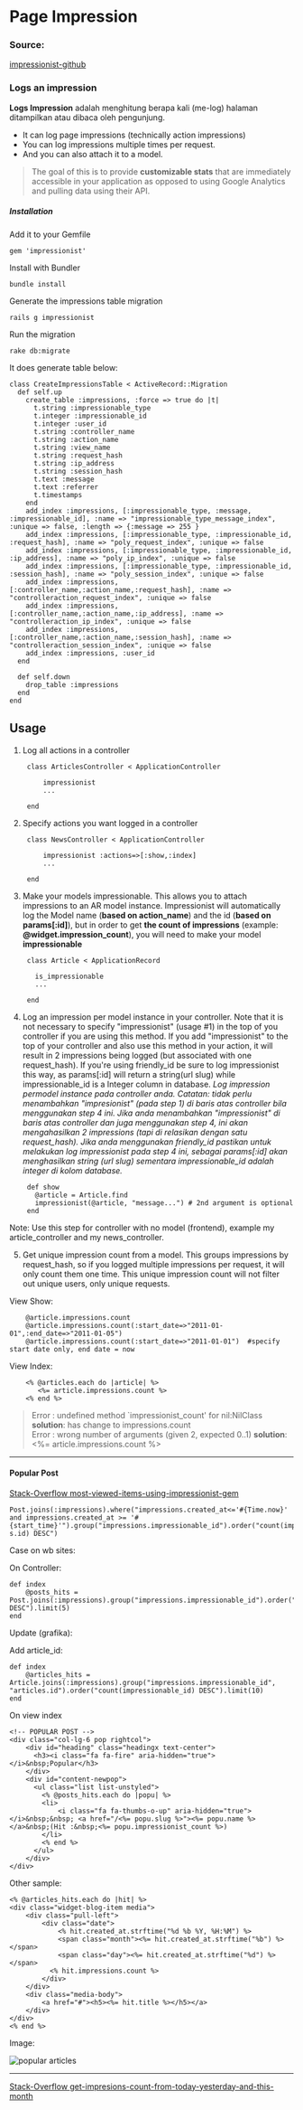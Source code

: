 # Page Impression

### Source:

[impressionist-github](https://github.com/charlotte-ruby/impressionist)

### Logs an impression

**Logs Impression** adalah menghitung berapa kali (me-log) halaman ditampilkan atau dibaca oleh pengunjung. 

* It can log page impressions (technically action impressions)
* You can log impressions multiple times per request.
* And you can also attach it to a model.

> The goal of this is to provide **customizable stats** that are immediately accessible in your application as opposed to using Google Analytics and pulling data using their API.

##### Installation

Add it to your Gemfile

	gem 'impressionist'

Install with Bundler

	bundle install

Generate the impressions table migration

	rails g impressionist

Run the migration

	rake db:migrate

It does generate table below:	

	class CreateImpressionsTable < ActiveRecord::Migration
	  def self.up
	    create_table :impressions, :force => true do |t|
	      t.string :impressionable_type
	      t.integer :impressionable_id
	      t.integer :user_id
	      t.string :controller_name
	      t.string :action_name
	      t.string :view_name
	      t.string :request_hash
	      t.string :ip_address
	      t.string :session_hash
	      t.text :message
	      t.text :referrer
	      t.timestamps
	    end
	    add_index :impressions, [:impressionable_type, :message, :impressionable_id], :name => "impressionable_type_message_index", :unique => false, :length => {:message => 255 }
	    add_index :impressions, [:impressionable_type, :impressionable_id, :request_hash], :name => "poly_request_index", :unique => false
	    add_index :impressions, [:impressionable_type, :impressionable_id, :ip_address], :name => "poly_ip_index", :unique => false
	    add_index :impressions, [:impressionable_type, :impressionable_id, :session_hash], :name => "poly_session_index", :unique => false
	    add_index :impressions, [:controller_name,:action_name,:request_hash], :name => "controlleraction_request_index", :unique => false
	    add_index :impressions, [:controller_name,:action_name,:ip_address], :name => "controlleraction_ip_index", :unique => false
	    add_index :impressions, [:controller_name,:action_name,:session_hash], :name => "controlleraction_session_index", :unique => false
	    add_index :impressions, :user_id
	  end

	  def self.down
	    drop_table :impressions
	  end
	end

## Usage

1. Log all actions in a controller

		class ArticlesController < ApplicationController

  			impressionist
			...
		
		end	

2. Specify actions you want logged in a controller

		class NewsController < ApplicationController

  			impressionist :actions=>[:show,:index]
  			...
		
		end

3. Make your models impressionable. This allows you to attach impressions to an AR model instance. Impressionist will automatically log the Model name (**based on action_name**) and the id (**based on params[:id]**), but in order to get **the count of impressions** (example: **@widget.impression_count**), you will need to make your model **impressionable**

		class Article < ApplicationRecord

		  is_impressionable
		  ...

		end	

4. Log an impression per model instance in your controller. Note that it is not necessary to specify "impressionist" (usage #1) in the top of you controller if you are using this method. If you add "impressionist" to the top of your controller and also use this method in your action, it will result in 2 impressions being logged (but associated with one request_hash). If you're using friendly_id be sure to log impressionist this way, as params[:id] will return a string(url slug) while impressionable_id is a Integer column in database.
*Log impression permodel instance pada controller anda. Catatan: tidak perlu menambahkan "impresionist" (pada step 1) di baris atas controller bila menggunakan step 4 ini. Jika anda menambahkan "impressionist" di baris atas controller dan juga menggunakan step 4, ini akan mengahasilkan 2 impressions (tapi di relasikan dengan satu request_hash). Jika anda menggunakan friendly_id pastikan untuk melakukan log impressionist pada step 4 ini, sebagai params[:id] akan menghasilkan string (url slug) sementara impressionable_id adalah integer di kolom database.*

		def show
		  @article = Article.find
		  impressionist(@article, "message...") # 2nd argument is optional
		end

Note: Use this step for controller with no model (frontend), example my article_controller and my news_controller. 		

5. Get unique impression count from a model. This groups impressions by request_hash, so if you logged multiple impressions per request, it will only count them one time. This unique impression count will not filter out unique users, only unique requests.

View Show:
		
		@article.impressions.count
		@article.impressions.count(:start_date=>"2011-01-01",:end_date=>"2011-01-05")
		@article.impressions.count(:start_date=>"2011-01-01")  #specify start date only, end date = now

View Index:

		<% @articles.each do |article| %>
		   <%= article.impressions.count %> 
		<% end %> 		

> Error : undefined method `impressionist_count' for nil:NilClass
**solution**: has change to impressions.count	
> Error : wrong number of arguments (given 2, expected 0..1)
**solution**: <%= article.impressions.count %>

---
	

#### Popular Post

[Stack-Overflow most-viewed-items-using-impressionist-gem](http://stackoverflow.com/questions/25565621/last-week-most-viewed-items-using-impressionist-gem)

	Post.joins(:impressions).where("impressions.created_at<='#{Time.now}' and impressions.created_at >= '#{start_time}'").group("impressions.impressionable_id").order("count(impression‌​s.id) DESC")

Case on wb sites:

On Controller:

	def index
		@posts_hits = Post.joins(:impressions).group("impressions.impressionable_id").order("count(impressionable_id) DESC").limit(5)	
	end

Update (grafika):

Add article_id:

	def index
		@articles_hits = Article.joins(:impressions).group("impressions.impressionable_id", "articles.id").order("count(impressionable_id) DESC").limit(10)	
	end

On view index

	<!-- POPULAR POST -->
	<div class="col-lg-6 pop rightcol">
		<div id="heading" class="headingx text-center">
		  <h3><i class="fa fa-fire" aria-hidden="true"></i>&nbsp;Popular</h3>
		</div>
		<div id="content-newpop">
		  <ul class="list list-unstyled">
			<% @posts_hits.each do |popu| %>
			<li>
				<i class="fa fa-thumbs-o-up" aria-hidden="true"></i>&nbsp;&nbsp; <a href="/<%= popu.slug %>"><%= popu.name %></a>&nbsp;(Hit :&nbsp;<%= popu.impressionist_count %>)
			</li>
			<% end %>  
		  </ul>
		</div>  
	</div>

Other sample: 

	<% @articles_hits.each do |hit| %>
	<div class="widget-blog-item media">
	    <div class="pull-left">
	        <div class="date">
	            <% hit.created_at.strftime("%d %b %Y, %H:%M") %>
	            <span class="month"><%= hit.created_at.strftime("%b") %></span>
	            <span class="day"><%= hit.created_at.strftime("%d") %></span>
	          <% hit.impressions.count %>
	        </div>
	    </div>
	    <div class="media-body">
	        <a href="#"><h5><%= hit.title %></h5></a>
	    </div>
	</div>
	<% end %>

Image:

![popular articles](http://res.cloudinary.com/grafikatritunggallestari/image/upload/v1480994114/popularArticles_ytjssl.png)	

---		

[Stack-Overflow get-impresions-count-from-today-yesterday-and-this-month](http://stackoverflow.com/questions/27549386/get-impresions-count-from-today-yesterday-and-this-month-impresionist-gem)	
